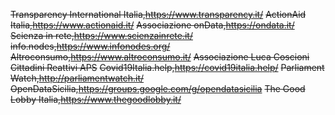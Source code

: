 ~~Transparency International Italia,https://www.transparency.it/~~
~~ActionAid Italia,https://www.actionaid.it/~~
~~Associazione onData,https://ondata.it/~~
~~Scienza in rete,https://www.scienzainrete.it/~~
~~info.nodes,https://www.infonodes.org/~~
~~Altroconsumo,https://www.altroconsumo.it/~~
~~Associazione Luca Coscioni~~
~~Cittadini Reattivi APS~~
~~Covid19Italia.help,https://covid19italia.help/~~
~~Parliament Watch,http://parliamentwatch.it/~~
~~OpenDataSicilia,https://groups.google.com/g/opendatasicilia~~
~~The Good Lobby Italia,https://www.thegoodlobby.it/~~

